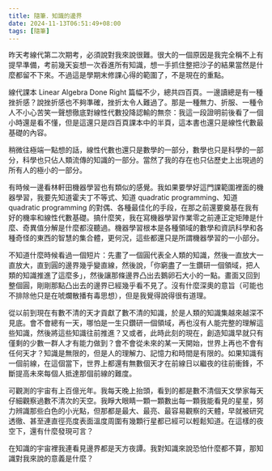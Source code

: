 ```yaml
---
title: 隨筆．知識的邊界
date: 2024-11-13T06:51:49+08:00
tags: [隨筆]
---
```


昨天考線代第二次期考，必須說對我來說很難。很大的一個原因是我完全稱不上有提早準備，考前幾天妄想一次吞進所有知識，想一手抓住整把沙子的結果當然是什麼都留不下來。不過這是學期末修課心得的範圍了，不是現在的重點。

線代課本 Linear Algebra Done Right 篇幅不少，總共四百頁。一邊讀總是有一種挫折感？說挫折感也不夠準確，挫折太令人難過了。那是一種無力、折服、一種令人不小心苦笑一聲想徹底對線性代數投降認輸的無奈：我這一段證明前後看了一個小時還是看不懂，但是這還只是四百頁課本中的半頁，這本書也還只是線性代數最基礎的內容。

稍微往極端一點想的話，線性代數也還只是數學的一部分，數學也只是科學的一部分，科學也只佔人類流傳的知識的一部分。當然了我的存在也只佔歷史上出現過的所有人的極小的一部分。

有時候一邊看林軒田機器學習也有類似的感覺。我如果要學好這門課範圍裡面的機器學習，我要先知道霍夫丁不等式、知道 quadratic programming、知道 quadratic programming 的對偶、各種最佳化的手段，在那之前還要奠基在我有好的機率和線性代數基礎。搞什麼笑，我在寫機器學習作業零之前連正定矩陣是什麼、奇異值分解是什麼都沒聽過。機器學習根本是各種領域的數學和資訊科學和各種奇怪的東西的智慧的集合體，更何況，這些都還只是所謂機器學習的一小部分。

不知道什麼時候看過一個短片：先畫了一個圓代表全人類的知識，然後一直放大一直放大，直到圓的邊界幾乎變直線，然後說，「你窮盡了一生鑽研一個領域，把人類的知識推進了這麼多」，然後讓那條邊界凸出去鵝卵石大小的一點。畫面又回到整個圓，剛剛那點凸出去的邊界已經幾乎看不見了。沒有什麼深奧的意旨（可能也不排除他只是在唬爛散播有毒思想），但是我覺得說得很有道理。

從以前到現在有數不清的天才貢獻了數不清的知識，於是人類的知識集越來越深不見底。會不會總有一天，哪怕是一生只鑽研一個領域，再也沒有人能完整的理解這些知識，然後將這些知識往前推進？又或者，此時此刻的現在，創造知識早就只有僅剩的少數一群人才有能力做到？會不會從未來的某一天開始，世界上再也不會有任何天才？知識是無限的，但是人的理解力、記憶力和時間是有限的。如果知識有一個前線，在這個當下，世界上都還有無數個天才在前線日以繼夜的往前衝鋒，不斷提高未來每個人抵達那個前線的難度。

可觀測的宇宙有上百億光年。我每天晚上抬頭，看到的都是數不清個天文學家每天仔細觀察過數不清次的天空。我睜大眼睛一顆一顆數出每一顆我能看見的星星，努力辨識那些白色的小光點，但那都是最大、最亮、最容易觀察的天體，早就被研究透徹、甚至連直徑亮度表面溫度周圍有幾顆行星都已經可以輕鬆知道。在這樣的夜空下，還有什麼發現可言？

在知識的宇宙裡我連看見邊界都是天方夜譚。我對知識來說恐怕什麼都不算，那知識對我來說的意義是什麼？

